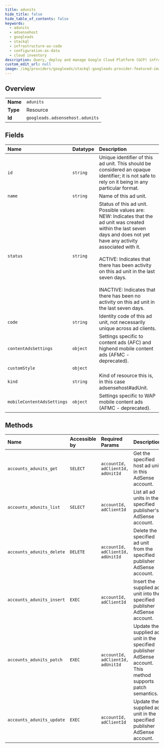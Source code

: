 ```yaml
---
title: adunits
hide_title: false
hide_table_of_contents: false
keywords:
  - adunits
  - adsensehost
  - googleads    
  - stackql
  - infrastructure-as-code
  - configuration-as-data
  - cloud inventory
description: Query, deploy and manage Google Cloud Platform (GCP) infrastructure and resources using SQL
custom_edit_url: null
image: /img/providers/googleads/stackql-googleads-provider-featured-image.png
---
```

  
    

## Overview
<table><tbody>
<tr><td><b>Name</b></td><td><code>adunits</code></td></tr>
<tr><td><b>Type</b></td><td>Resource</td></tr>
<tr><td><b>Id</b></td><td><code>googleads.adsensehost.adunits</code></td></tr>
</tbody></table>

## Fields
| Name | Datatype | Description |
|:-----|:---------|:------------|
| `id` | `string` | Unique identifier of this ad unit. This should be considered an opaque identifier; it is not safe to rely on it being in any particular format. |
| `name` | `string` | Name of this ad unit. |
| `status` | `string` | Status of this ad unit. Possible values are:<br />NEW: Indicates that the ad unit was created within the last seven days and does not yet have any activity associated with it.<br /><br />ACTIVE: Indicates that there has been activity on this ad unit in the last seven days.<br /><br />INACTIVE: Indicates that there has been no activity on this ad unit in the last seven days. |
| `code` | `string` | Identity code of this ad unit, not necessarily unique across ad clients. |
| `contentAdsSettings` | `object` | Settings specific to content ads (AFC) and highend mobile content ads (AFMC - deprecated). |
| `customStyle` | `object` |  |
| `kind` | `string` | Kind of resource this is, in this case adsensehost#adUnit. |
| `mobileContentAdsSettings` | `object` | Settings specific to WAP mobile content ads (AFMC - deprecated). |
## Methods
| Name | Accessible by | Required Params | Description |
|:-----|:--------------|:----------------|:------------|
| `accounts_adunits_get` | `SELECT` | `accountId, adClientId, adUnitId` | Get the specified host ad unit in this AdSense account. |
| `accounts_adunits_list` | `SELECT` | `accountId, adClientId` | List all ad units in the specified publisher's AdSense account. |
| `accounts_adunits_delete` | `DELETE` | `accountId, adClientId, adUnitId` | Delete the specified ad unit from the specified publisher AdSense account. |
| `accounts_adunits_insert` | `EXEC` | `accountId, adClientId` | Insert the supplied ad unit into the specified publisher AdSense account. |
| `accounts_adunits_patch` | `EXEC` | `accountId, adClientId, adUnitId` | Update the supplied ad unit in the specified publisher AdSense account. This method supports patch semantics. |
| `accounts_adunits_update` | `EXEC` | `accountId, adClientId` | Update the supplied ad unit in the specified publisher AdSense account. |
